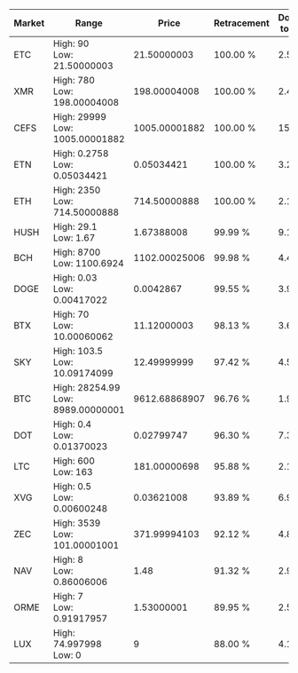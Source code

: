 | Market | Range | Price| Retracement | Doubles to 50% |
| --- | --- | --- | --- | --- |
| ETC | High: 90<br />Low: 21.50000003 | 21.50000003 | 100.00 % | 2.59 |
| XMR | High: 780<br />Low: 198.00004008 | 198.00004008 | 100.00 % | 2.47 |
| CEFS | High: 29999<br />Low: 1005.00001882 | 1005.00001882 | 100.00 % | 15.42 |
| ETN | High: 0.2758<br />Low: 0.05034421 | 0.05034421 | 100.00 % | 3.24 |
| ETH | High: 2350<br />Low: 714.50000888 | 714.50000888 | 100.00 % | 2.14 |
| HUSH | High: 29.1<br />Low: 1.67 | 1.67388008 | 99.99 % | 9.19 |
| BCH | High: 8700<br />Low: 1100.6924 | 1102.00025006 | 99.98 % | 4.45 |
| DOGE | High: 0.03<br />Low: 0.00417022 | 0.0042867 | 99.55 % | 3.99 |
| BTX | High: 70<br />Low: 10.00060062 | 11.12000003 | 98.13 % | 3.60 |
| SKY | High: 103.5<br />Low: 10.09174099 | 12.49999999 | 97.42 % | 4.54 |
| BTC | High: 28254.99<br />Low: 8989.00000001 | 9612.68868907 | 96.76 % | 1.94 |
| DOT | High: 0.4<br />Low: 0.01370023 | 0.02799747 | 96.30 % | 7.39 |
| LTC | High: 600<br />Low: 163 | 181.00000698 | 95.88 % | 2.11 |
| XVG | High: 0.5<br />Low: 0.00600248 | 0.03621008 | 93.89 % | 6.99 |
| ZEC | High: 3539<br />Low: 101.00001001 | 371.99994103 | 92.12 % | 4.89 |
| NAV | High: 8<br />Low: 0.86006006 | 1.48 | 91.32 % | 2.99 |
| ORME | High: 7<br />Low: 0.91917957 | 1.53000001 | 89.95 % | 2.59 |
| LUX | High: 74.997998<br />Low: 0 | 9 | 88.00 % | 4.17 |
